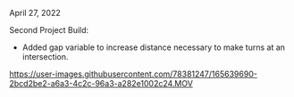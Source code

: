 April 27, 2022

Second Project Build:
- Added gap variable to increase distance necessary to make turns at an intersection.



https://user-images.githubusercontent.com/78381247/165639690-2bcd2be2-a6a3-4c2c-96a3-a282e1002c24.MOV

